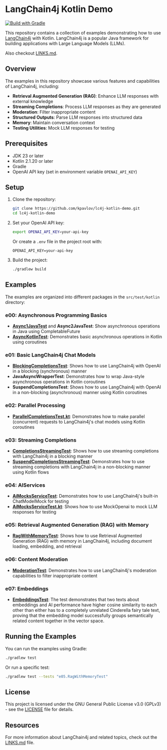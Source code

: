 # LangChain4j Kotlin Demo

[![Build with Gradle](https://github.com/kpavlov/lc4j-kotlin-demo/actions/workflows/build.yml/badge.svg?branch=main)](https://github.com/kpavlov/lc4j-kotlin-demo/actions/workflows/build.yml)

This repository contains a collection of examples demonstrating how to use [LangChain4j](https://github.com/langchain4j/langchain4j) with Kotlin. LangChain4j is a popular Java framework for building applications with Large Language Models (LLMs).

Also checkout [LINKS.md](LINKS.md).

## Overview

The examples in this repository showcase various features and capabilities of LangChain4j, including:

- **Retrieval Augmented Generation (RAG)**: Enhance LLM responses with external knowledge
- **Streaming Completions**: Process LLM responses as they are generated
- **Moderation**: Filter inappropriate content
- **Structured Outputs**: Parse LLM responses into structured data
- **Memory**: Maintain conversation context
- **Testing Utilities**: Mock LLM responses for testing

## Prerequisites

- JDK 23 or later
- Kotlin 2.1.20 or later
- Gradle
- OpenAI API key (set in environment variable `OPENAI_API_KEY`)

## Setup

1. Clone the repository:
   ```bash
   git clone https://github.com/kpavlov/lc4j-kotlin-demo.git
   cd lc4j-kotlin-demo
   ```

2. Set your OpenAI API key:
   ```bash
   export OPENAI_API_KEY=your-api-key
   ```

   Or create a `.env` file in the project root with:
   ```
   OPENAI_API_KEY=your-api-key
   ```

3. Build the project:
   ```bash
   ./gradlew build
   ```

## Examples

The examples are organized into different packages in the `src/test/kotlin` directory:

### e00: Asynchronous Programming Basics
- **[Async1JavaTest](src/test/java/e00/Async1JavaTest.java)** and **Async2JavaTest**: Show asynchronous operations in Java using CompletableFuture
- **[AsyncKotlinTest](src/test/java/e00/Async2JavaTest.java)**: Demonstrates basic asynchronous operations in Kotlin using coroutines

### e01: Basic LangChain4j Chat Models
- **[BlockingCompletionsTest](src/test/kotlin/e01/BlockingCompletionsTest.kt)**: Shows how to use LangChain4j with OpenAI in a blocking (synchronous) manner
- **JavaAsyncWrapperTest**: Demonstrates how to wrap Java-style asynchronous operations in Kotlin coroutines
- **SuspendCompletionsTest**: Shows how to use LangChain4j with OpenAI in a non-blocking (asynchronous) manner using Kotlin coroutines

### e02: Parallel Processing
- **[ParallelCompletionsTest.kt](src/test/kotlin/e02parallel/ParallelCompletionsTest.kt)**: Demonstrates how to make parallel (concurrent) requests to LangChain4j's chat models using Kotlin coroutines

### e03: Streaming Completions
- **[CompletionsStreamingTest](src/test/kotlin/e03streaming/CompletionsStreamingTest.kt)**: Shows how to use streaming completions with LangChain4j in a blocking manner
- **[SuspendCompletionsStreamingTest](src/test/kotlin/e03streaming/SuspendCompletionsStreamingTest.kt)**: Demonstrates how to use streaming completions with LangChain4j in a non-blocking manner using Kotlin flows

### e04: AIServices
- **[AiMocksServiceTest](src/test/kotlin/e04/AiMocksServiceTest.kt)**: Demonstrates how to use LangChain4j's built-in ChatModelMock for testing
- **[AiMocksServiceTest.kt](src/test/kotlin/e04/AiMocksServiceTest.kt)**: Shows how to use MockOpenai to mock LLM responses for testing

### e05: Retrieval Augmented Generation (RAG) with Memory
- **[RagWithMemoryTest](src/test/kotlin/e05rag/RagWithMemoryTest.kt)**: Shows how to use Retrieval Augmented Generation (RAG) with memory in LangChain4j, including document loading, embedding, and retrieval

### e06: Content Moderation
- **[ModerationTest](src/test/kotlin/e06moderation/ModerationTest.kt)**: Demonstrates how to use LangChain4j's moderation capabilities to filter inappropriate content

### e07: Embeddings
- **[EmbeddingsTest](src/test/kotlin/e07embeddings/EmbeddingsTest.kt)**: The test demonstrates that two texts about embeddings and AI performance have higher cosine similarity to each other than either has to a completely unrelated Cinderella fairy tale text, proving that the embedding model successfully groups semantically related content together in the vector space.




## Running the Examples

You can run the examples using Gradle:

```bash
./gradlew test
```

Or run a specific test:

```bash
./gradlew test --tests "e05.RagWithMemoryTest"
```

## License

This project is licensed under the GNU General Public License v3.0 (GPLv3) - see the [LICENSE](LICENSE) file for details.

## Resources

For more information about LangChain4j and related topics, check out the [LINKS.md](LINKS.md) file.
